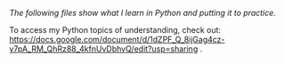 *The following files show what I learn in Python and putting it to practice.*


To access my Python topics of understanding, check out: 
https://docs.google.com/document/d/1dZPF_Q_8ijGag4cz-y7pA_RM_QhRz88_4kfnUvDbhvQ/edit?usp=sharing
.